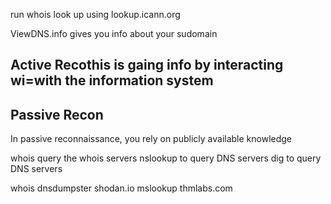 run whois look up using lookup.icann.org

ViewDNS.info gives you info about your sudomain


## Active Recothis is gaing info by interacting wi=with the information system



## Passive Recon
In passive reconnaissance, you rely on publicly available knowledge

whois query the whois servers
nslookup to query DNS servers
dig to query DNS servers

whois
dnsdumpster 
shodan.io
mslookup thmlabs.com